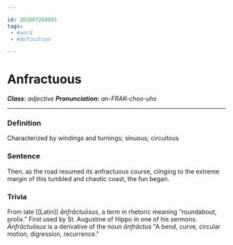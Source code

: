 ```yaml
---

id: 202007260801
tags:
 - #word
 - #definition

---
```


# Anfractuous
**_Class:_** *adjective*
**_Pronunciation:_** *an-FRAK-choo-uhs*

---

### Definition
Characterized by windings and turnings; sinuous; circuitous

### Sentence
Then, as the road resumed its anfractuous course, clinging to the extreme margin of this tumbled and chaotic coast, the fun began.

### Trivia
From late [[Latin]] *ānfrāctuōsus*, a term in rhetoric meaning "roundabout, prolix." First used by St. Augustine of Hippo in one of his sermons. *Ānfrāctuōsus* is a derivative of the noun *ānfrāctus* "A bend, curve, circular motion, digression, recurrence."
